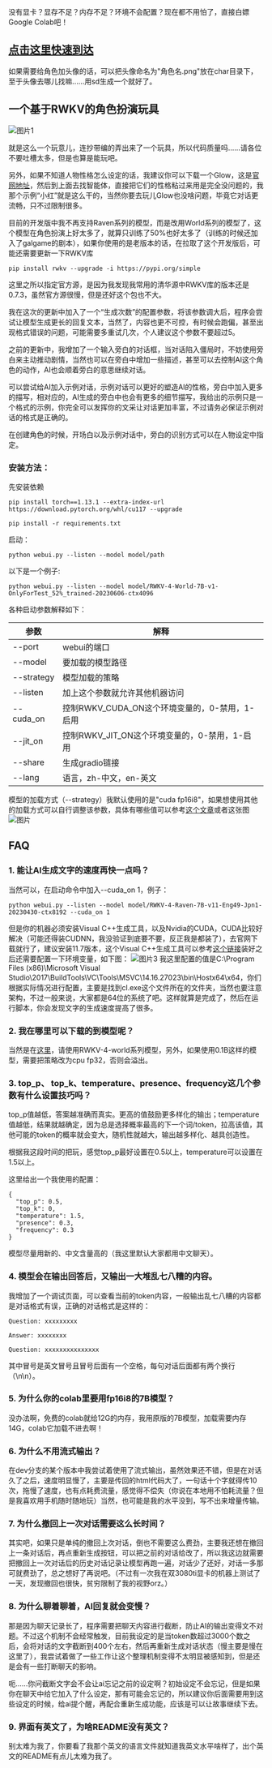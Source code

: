 没有显卡？显存不足？内存不足？环境不会配置？现在都不用怕了，直接白嫖Google Colab吧！

## [点击这里快速到达](https://colab.research.google.com/drive/19cKRLE6WBVoVK1cHPNuc3KvmeQ9TO19G#scrollTo=t4daxu3L1Rbi)

如果需要给角色加头像的话，可以把头像命名为"角色名.png"放在char目录下，至于头像去哪儿找嘛……用sd生成一个就好了。

## 一个基于RWKV的角色扮演玩具

![图片1](./pic/1.png)

就是这么一个玩意儿，连抄带编的弄出来了一个玩具，所以代码质量吗……请各位不要吐槽太多，但是也算是能玩吧。

另外，如果不知道人物性格怎么设定的话，我建议你可以下载一个Glow，这是[官网地址](https://glowapp.vip/)，然后到上面去找智能体，直接把它们的性格粘过来用是完全没问题的，我那个示例“小红”就是这么干的，当然你要去玩儿Glow也没啥问题，毕竟它对话更流畅，只不过限制很多。

目前的开发版中我不再支持Raven系列的模型，而是改用World系列的模型了，这个模型在角色扮演上好太多了，就算只训练了50%也好太多了（训练的时候还加入了galgame的剧本），如果你使用的是老版本的话，在拉取了这个开发版后，可能还需要更新一下RWKV库

```
pip install rwkv --upgrade -i https://pypi.org/simple
```

这里之所以指定官方源，是因为我发现我常用的清华源中RWKV库的版本还是0.7.3，虽然官方源很慢，但是还好这个包也不大。

我在这次的更新中加入了一个“生成次数”的配置参数，将该参数调大后，程序会尝试让模型生成更长的回复文本，当然了，内容也更不可控，有时候会跑偏，甚至出现格式错误的问题，可能需要多重试几次，个人建议这个参数不要超过5。

之前的更新中，我增加了一个输入旁白的对话框，当对话陷入僵局时，不妨使用旁白来主动推动剧情，当然也可以在旁白中增加一些描述，甚至可以去控制AI这个角色的动作，AI也会顺着旁白的意思继续对话。

可以尝试给AI加入示例对话，示例对话可以更好的塑造AI的性格，旁白中加入更多的描写，相对应的，AI生成的旁白中也会有更多的细节描写，我给出的示例只是一个格式的示例，你完全可以发挥你的文采让对话更加丰富，不过请务必保证示例对话的格式是正确的。

在创建角色的时候，开场白以及示例对话中，旁白的识别方式可以在人物设定中指定。

### 安装方法：

先安装依赖
```
pip install torch==1.13.1 --extra-index-url https://download.pytorch.org/whl/cu117 --upgrade

pip install -r requirements.txt
```

启动：
```
python webui.py --listen --model model/path
```

以下是一个例子: 
```
python webui.py --listen --model model/RWKV-4-World-7B-v1-OnlyForTest_52%_trained-20230606-ctx4096
```
各种启动参数解释如下：

| 参数 | 解释 |
| --- | --- |
| --port | webui的端口 |
| --model | 要加载的模型路径 |
| --strategy | 模型加载的策略 |
| --listen | 加上这个参数就允许其他机器访问 |
| --cuda_on | 控制RWKV_CUDA_ON这个环境变量的，0-禁用，1-启用 |
| --jit_on | 控制RWKV_JIT_ON这个环境变量的，0-禁用，1-启用 |
| --share | 生成gradio链接 |
| --lang | 语言，zh-中文，en-英文 |

模型的加载方式（--strategy）我默认使用的是"cuda fp16i8"，如果想使用其他的加载方式可以自行调整该参数，具体有哪些值可以参考[这个文章](https://zhuanlan.zhihu.com/p/609154637)或者这张图![图片](./pic/4.jpg)

## FAQ

### 1. 能让AI生成文字的速度再快一点吗？

当然可以，在启动命令中加入--cuda_on 1，例子：
```
python webui.py --listen --model model/RWKV-4-Raven-7B-v11-Eng49-Jpn1-20230430-ctx8192 --cuda_on 1
```
但是你的机器必须安装Visual C++生成工具，以及Nvidia的CUDA，CUDA比较好解决（可能还得装CUDNN，我没验证到底要不要，反正我是都装了），去官网下载就行了，建议安装11.7版本，这个Visual C++生成工具可以参考[这个链接](https://learn.microsoft.com/zh-cn/training/modules/rust-set-up-environment/3-install-build-tools)装好之后还需要配置一下环境变量，如下图：
![图片3](./pic/3.png)
我这里配置的值是C:\Program Files (x86)\Microsoft Visual Studio\2017\BuildTools\VC\Tools\MSVC\14.16.27023\bin\Hostx64\x64，你们根据实际情况进行配置，主要是找到cl.exe这个文件所在的文件夹，当然也要注意架构，不过一般来说，大家都是64位的系统了吧。这样就算是完成了，然后在运行脚本，你会发现文字的生成速度提高了很多。

### 2. 我在哪里可以下载的到模型呢？

当然是在[这里](https://huggingface.co/BlinkDL)，请使用RWKV-4-world系列模型，另外，如果使用0.1B这样的模型，需要把策略改为cpu fp32，否则会溢出。

### 3. top_p、 top_k、temperature、presence、frequency这几个参数有什么设置技巧吗？

top_p值越低，答案越准确而真实。更高的值鼓励更多样化的输出；temperature值越低，结果就越确定，因为总是选择概率最高的下一个词/token，拉高该值，其他可能的token的概率就会变大，随机性就越大，输出越多样化、越具创造性。

根据我这段时间的把玩，感觉top_p最好设置在0.5以上，temperature可以设置在1.5以上。

这里给出一个我使用的配置：
```
{
  "top_p": 0.5,
  "top_k": 0,
  "temperature": 1.5,
  "presence": 0.3,
  "frequency": 0.3
}
```
模型尽量用新的、中文含量高的（我这里默认大家都用中文聊天）。

### 4. 模型会在输出回答后，又输出一大堆乱七八糟的内容。

我增加了一个调试页面，可以查看当前的token内容，一般输出乱七八糟的内容都是对话格式有误，正确的对话格式是这样的：
```
Question: xxxxxxxxx

Answer: xxxxxxxx

Question: xxxxxxxxxxxxxxx

```
其中冒号是英文冒号且冒号后面有一个空格，每句对话后面都有两个换行（\n\n）。

### 5. 为什么你的colab里要用fp16i8的7B模型？

没办法啊，免费的colab就给12G的内存，我用原版的7B模型，加载需要内存14G，colab它加载不进去啊！

### 6. 为什么不用流式输出？

在dev分支的某个版本中我尝试着使用了流式输出，虽然效果还不错，但是在对话久了之后，速度明显慢了，主要是传回的html代码大了，一句话十个字就得传10次，拖慢了速度，也有点耗费流量，感觉得不偿失（你说在本地用不怕耗流量？但是我喜欢用手机随时随地玩）当然，也可能是我的水平没到，写不出来增量传输。

### 7. 为什么撤回上一次对话需要这么长时间？

其实吧，如果只是单纯的撤回上次对话，倒也不需要这么费劲，主要我还想在撤回上一条对话后，再点重新生成按钮，可以把之前的对话给改了，所以我这边就需要把撤回上一次对话后的历史对话记录让模型再跑一遍，对话少了还好，对话一多那可就费劲了，总之想好了再说吧。（不过有一次我在双3080ti显卡的机器上测试了一天，发现撤回也很快，贫穷限制了我的视野orz。）

### 8. 为什么聊着聊着，AI回复就会变慢？

那是因为聊天记录长了，程序需要把聊天内容进行截断，防止AI的输出变得文不对题。不过这个机制不会经常触发，目前我设定的是当token数超过3000个数之后，会将对话的文字截断到400个左右，然后再重新生成对话状态（慢主要是慢在这里了），我尝试着做了一些工作让这个整理机制变得不太明显被感知到，但是还是会有一些打断聊天的影响。

呃……你问截断文字会不会让ai忘记之前的设定啊？初始设定不会忘记，但是如果你在聊天中给它加入了什么设定，那有可能会忘记的，所以建议你后面需要用到这些设定的时候，给ai提个醒，再配合重新生成功能，应该是可以让故事继续下去。

### 9. 界面有英文了，为啥README没有英文？

别太难为我了，你要看了我那个英文的语言文件就知道我英文水平啥样了，出个英文的README有点儿太难为我了。
